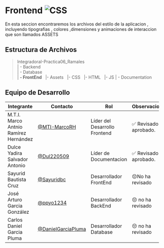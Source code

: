 # Frontend ![CSS](https://img.shields.io/badge/CSS-239120?&style=for-the-badge&logo=css3&logoColor=white)


 En esta seccion encontraremos los archivos del estilo de la aplicacion , incluyendo tipografias , colores ,dimensiones y animaciones de interaccion que son llamados ASSETS
## Estructura de Archivos

>IntegradoraI-Practica06_Ramales<br>
>| - Backend <br>
>| - Database<br>
>| **- FrontEnd**
>&nbsp;&nbsp;|- Assets
>&nbsp;&nbsp;|- CSS
>&nbsp;&nbsp;|- HTML
>&nbsp;&nbsp;|- JS
>| - Documentation<br>


## Equipo de Desarrollo

|Integrante|Contacto|Rol|Observaciones|
|------------|--------|---|---|
|M.T.I. Marco Antnio Ramírez Hernández|[@MTI-MarcoRH](https://github.com/MTI-MarcoRH)|Líder del  Desarrollo Frontend |✅ Revisado y aprobado.|
|Dulce Yadira Salvador Antonio|[@Dul220509](https://github.com/Dul220509)|Líder de Documentacion|✅ Revisado y aprobado.|
|Sayurid Bautista Cruz|[@Sayuridbc](https://github.com/sayuridbc)|Desarrollador FrontEnd|😔No ha revisado|
|José Arturo Garcia González|[@ppyo1234](https://github.com/ppyo1234)|Desarrollador BackEnd|😔 no ha revisado|
Carlos Daniel Garcia Pluma| [@DanielGarciaPluma](https://github.com/DanielGarciaPluma)|Desarrollador Database|😔 no ha revisado|